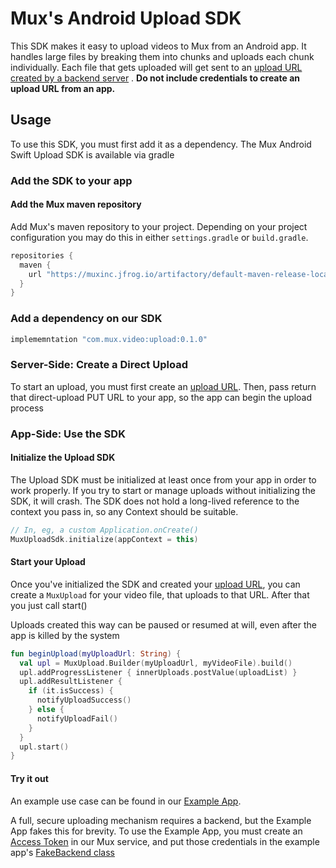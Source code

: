 # Mux's Android Upload SDK

This SDK makes it easy to upload videos to Mux from an Android app. It handles large files by
breaking them into chunks and uploads each chunk individually. Each file that gets uploaded will get
sent to
an [upload URL created by a backend server](https://docs.mux.com/guides/video/upload-files-directly)
. **Do not include credentials to create an upload URL from an app.**

## Usage

To use this SDK, you must first add it as a dependency. The Mux Android Swift Upload SDK is
available via gradle

### Add the SDK to your app

#### Add the Mux maven repository

Add Mux's maven repository to your project. Depending on your project configuration you may do this
in either `settings.gradle` or `build.gradle`.

```groovy
repositories {
  maven {
    url "https://muxinc.jfrog.io/artifactory/default-maven-release-local"
  }
}
```

### Add a dependency on our SDK

```groovy
implememntation "com.mux.video:upload:0.1.0"
```

### Server-Side: Create a Direct Upload

To start an upload, you must first create
an [upload URL](https://docs.mux.com/guides/video/upload-files-directly). Then, pass return that
direct-upload PUT URL to your app, so the app can begin the upload process

### App-Side: Use the SDK

#### Initialize the Upload SDK

The Upload SDK must be initialized at least once from your app in order to work properly. If you try
to start or manage uploads without initializing the SDK, it will crash. The SDK does not hold a
long-lived reference to the context you pass in, so any Context should be suitable.

```kotlin
// In, eg, a custom Application.onCreate()
MuxUploadSdk.initialize(appContext = this)
```

#### Start your Upload

Once you've initialized the SDK and created
your [upload URL](https://docs.mux.com/guides/video/upload-files-directly), you can create
a `MuxUpload` for your video file, that uploads to that URL. After that you just call start()

Uploads created this way can be paused or resumed at will, even after the app is killed by the
system

```kotlin
fun beginUpload(myUploadUrl: String) {
  val upl = MuxUpload.Builder(myUploadUrl, myVideoFile).build()
  upl.addProgressListener { innerUploads.postValue(uploadList) }
  upl.addResultListener {
    if (it.isSuccess) {
      notifyUploadSuccess()
    } else {
      notifyUploadFail()
    }
  }
  upl.start()
}
```

#### Try it out

An example use case can be found in our [Example App](app/).

A full, secure uploading mechanism requires a backend, but the Example App fakes this for brevity.
To use the Example App, you must create
an [Access Token](https://dashboard.mux.com/settings/access-tokens)
in our Mux service, and put those credentials in the example
app's [FakeBackend class](app/src/main/java/com/mux/video/vod/demo/backend/ImaginaryBackend.kt)
